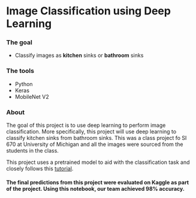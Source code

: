 # Image Classification using Deep Learning

### The goal
* Classify images as **kitchen** sinks or **bathroom** sinks

### The tools
* Python
* Keras
* MobileNet V2

### About
The goal of this project is to use deep learning to perform image classification. More specifically, this project will use deep learning to classify kitchen sinks from bathroom sinks. This was a class project fo SI 670 at University of Michigan and all the images were sourced from the students in the class.

This project uses a pretrained model to aid with the classification task and closely follows this [tutorial](https://www.tensorflow.org/tutorials/images/transfer_learning).

#### The final predictions from this project were evaluated on Kaggle as part of the project. Using this notebook, our team achieved **98%** accuracy.